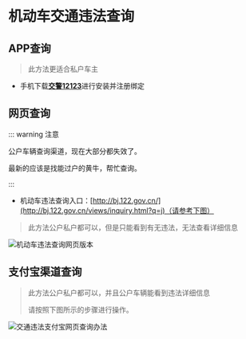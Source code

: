 # 机动车交通违法查询


## APP查询

> 此方法更适合私户车主

- 手机下载[**交警12123**](https://bj.122.gov.cn/#/app)进行安装并注册绑定


## 网页查询

::: warning 注意

公户车辆查询渠道，现在大部分都失效了。

最新的应该是找能过户的黄牛，帮忙查询。

:::

- 机动车违法查询入口：[http://bj.122.gov.cn/](http://bj.122.gov.cn/views/inquiry.html?q=j)（请参考下图）

> 此方法公户私户都可以，但是只能看到有无违法，无法查看详细信息

![机动车违法查询网页版本](https://cdn.jsdelivr.net/gh/EngrZhou/MoYouClubPic@master/2021/20210401154521.jpg)


## 支付宝渠道查询 <Badge text="暂时失效" type="error"/>

> 此方法公户私户都可以，并且公户车辆能看到违法详细信息
> 
> 请按照下图所示的步骤进行操作。

![交通违法支付宝网页查询办法](https://cdn.jsdelivr.net/gh/EngrZhou/MoYouClubPic@master/2021/20210401154030.jpg)




